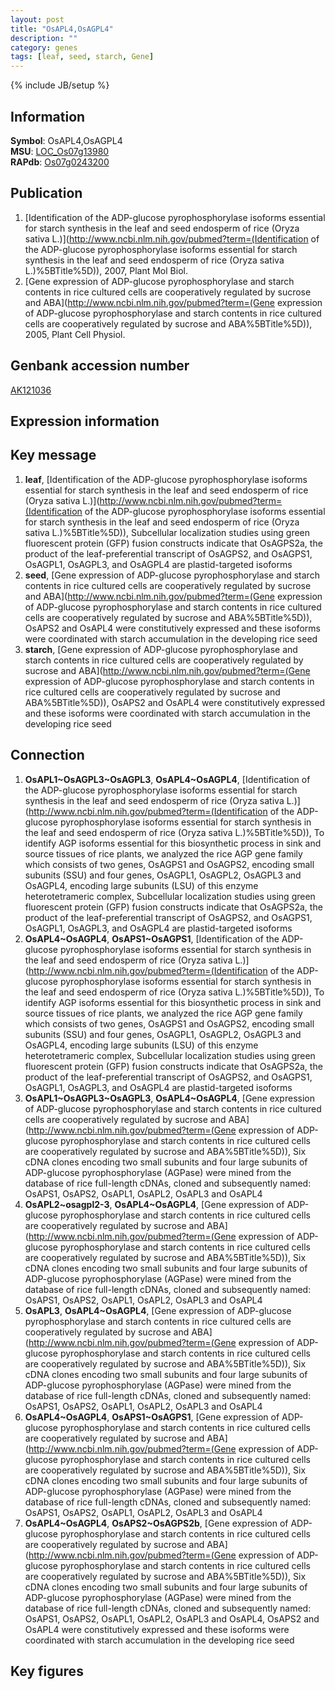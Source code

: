 ```yaml
---
layout: post
title: "OsAPL4,OsAGPL4"
description: ""
category: genes
tags: [leaf, seed, starch, Gene]
---
```

{% include JB/setup %}

## Information
__Symbol__: OsAPL4,OsAGPL4  
__MSU__: [LOC_Os07g13980](http://rice.plantbiology.msu.edu/cgi-bin/ORF_infopage.cgi?orf=LOC_Os07g13980)  
__RAPdb__: [Os07g0243200](http://rapdb.dna.affrc.go.jp/viewer/gbrowse_details/irgsp1?name=Os07g0243200)  

## Publication
1. [Identification of the ADP-glucose pyrophosphorylase isoforms essential for starch synthesis in the leaf and seed endosperm of rice (Oryza sativa L.)](http://www.ncbi.nlm.nih.gov/pubmed?term=(Identification of the ADP-glucose pyrophosphorylase isoforms essential for starch synthesis in the leaf and seed endosperm of rice (Oryza sativa L.)%5BTitle%5D)), 2007, Plant Mol Biol.
2. [Gene expression of ADP-glucose pyrophosphorylase and starch contents in rice cultured cells are cooperatively regulated by sucrose and ABA](http://www.ncbi.nlm.nih.gov/pubmed?term=(Gene expression of ADP-glucose pyrophosphorylase and starch contents in rice cultured cells are cooperatively regulated by sucrose and ABA%5BTitle%5D)), 2005, Plant Cell Physiol.

## Genbank accession number
[AK121036](http://www.ncbi.nlm.nih.gov/nuccore/AK121036)

## Expression information

## Key message
1. __leaf__, [Identification of the ADP-glucose pyrophosphorylase isoforms essential for starch synthesis in the leaf and seed endosperm of rice (Oryza sativa L.)](http://www.ncbi.nlm.nih.gov/pubmed?term=(Identification of the ADP-glucose pyrophosphorylase isoforms essential for starch synthesis in the leaf and seed endosperm of rice (Oryza sativa L.)%5BTitle%5D)),  Subcellular localization studies using green fluorescent protein (GFP) fusion constructs indicate that OsAGPS2a, the product of the leaf-preferential transcript of OsAGPS2, and OsAGPS1, OsAGPL1, OsAGPL3, and OsAGPL4 are plastid-targeted isoforms
2. __seed__, [Gene expression of ADP-glucose pyrophosphorylase and starch contents in rice cultured cells are cooperatively regulated by sucrose and ABA](http://www.ncbi.nlm.nih.gov/pubmed?term=(Gene expression of ADP-glucose pyrophosphorylase and starch contents in rice cultured cells are cooperatively regulated by sucrose and ABA%5BTitle%5D)),  OsAPS2 and OsAPL4 were constitutively expressed and these isoforms were coordinated with starch accumulation in the developing rice seed
3. __starch__, [Gene expression of ADP-glucose pyrophosphorylase and starch contents in rice cultured cells are cooperatively regulated by sucrose and ABA](http://www.ncbi.nlm.nih.gov/pubmed?term=(Gene expression of ADP-glucose pyrophosphorylase and starch contents in rice cultured cells are cooperatively regulated by sucrose and ABA%5BTitle%5D)),  OsAPS2 and OsAPL4 were constitutively expressed and these isoforms were coordinated with starch accumulation in the developing rice seed

## Connection
1. __OsAPL1~OsAGPL3~OsAGPL3__, __OsAPL4~OsAGPL4__, [Identification of the ADP-glucose pyrophosphorylase isoforms essential for starch synthesis in the leaf and seed endosperm of rice (Oryza sativa L.)](http://www.ncbi.nlm.nih.gov/pubmed?term=(Identification of the ADP-glucose pyrophosphorylase isoforms essential for starch synthesis in the leaf and seed endosperm of rice (Oryza sativa L.)%5BTitle%5D)),  To identify AGP isoforms essential for this biosynthetic process in sink and source tissues of rice plants, we analyzed the rice AGP gene family which consists of two genes, OsAGPS1 and OsAGPS2, encoding small subunits (SSU) and four genes, OsAGPL1, OsAGPL2, OsAGPL3 and OsAGPL4, encoding large subunits (LSU) of this enzyme heterotetrameric complex, Subcellular localization studies using green fluorescent protein (GFP) fusion constructs indicate that OsAGPS2a, the product of the leaf-preferential transcript of OsAGPS2, and OsAGPS1, OsAGPL1, OsAGPL3, and OsAGPL4 are plastid-targeted isoforms
2. __OsAPL4~OsAGPL4__, __OsAPS1~OsAGPS1__, [Identification of the ADP-glucose pyrophosphorylase isoforms essential for starch synthesis in the leaf and seed endosperm of rice (Oryza sativa L.)](http://www.ncbi.nlm.nih.gov/pubmed?term=(Identification of the ADP-glucose pyrophosphorylase isoforms essential for starch synthesis in the leaf and seed endosperm of rice (Oryza sativa L.)%5BTitle%5D)),  To identify AGP isoforms essential for this biosynthetic process in sink and source tissues of rice plants, we analyzed the rice AGP gene family which consists of two genes, OsAGPS1 and OsAGPS2, encoding small subunits (SSU) and four genes, OsAGPL1, OsAGPL2, OsAGPL3 and OsAGPL4, encoding large subunits (LSU) of this enzyme heterotetrameric complex, Subcellular localization studies using green fluorescent protein (GFP) fusion constructs indicate that OsAGPS2a, the product of the leaf-preferential transcript of OsAGPS2, and OsAGPS1, OsAGPL1, OsAGPL3, and OsAGPL4 are plastid-targeted isoforms
3. __OsAPL1~OsAGPL3~OsAGPL3__, __OsAPL4~OsAGPL4__, [Gene expression of ADP-glucose pyrophosphorylase and starch contents in rice cultured cells are cooperatively regulated by sucrose and ABA](http://www.ncbi.nlm.nih.gov/pubmed?term=(Gene expression of ADP-glucose pyrophosphorylase and starch contents in rice cultured cells are cooperatively regulated by sucrose and ABA%5BTitle%5D)), Six cDNA clones encoding two small subunits and four large subunits of ADP-glucose pyrophosphorylase (AGPase) were mined from the database of rice full-length cDNAs, cloned and subsequently named: OsAPS1, OsAPS2, OsAPL1, OsAPL2, OsAPL3 and OsAPL4
4. __OsAPL2~osagpl2-3__, __OsAPL4~OsAGPL4__, [Gene expression of ADP-glucose pyrophosphorylase and starch contents in rice cultured cells are cooperatively regulated by sucrose and ABA](http://www.ncbi.nlm.nih.gov/pubmed?term=(Gene expression of ADP-glucose pyrophosphorylase and starch contents in rice cultured cells are cooperatively regulated by sucrose and ABA%5BTitle%5D)), Six cDNA clones encoding two small subunits and four large subunits of ADP-glucose pyrophosphorylase (AGPase) were mined from the database of rice full-length cDNAs, cloned and subsequently named: OsAPS1, OsAPS2, OsAPL1, OsAPL2, OsAPL3 and OsAPL4
5. __OsAPL3__, __OsAPL4~OsAGPL4__, [Gene expression of ADP-glucose pyrophosphorylase and starch contents in rice cultured cells are cooperatively regulated by sucrose and ABA](http://www.ncbi.nlm.nih.gov/pubmed?term=(Gene expression of ADP-glucose pyrophosphorylase and starch contents in rice cultured cells are cooperatively regulated by sucrose and ABA%5BTitle%5D)), Six cDNA clones encoding two small subunits and four large subunits of ADP-glucose pyrophosphorylase (AGPase) were mined from the database of rice full-length cDNAs, cloned and subsequently named: OsAPS1, OsAPS2, OsAPL1, OsAPL2, OsAPL3 and OsAPL4
6. __OsAPL4~OsAGPL4__, __OsAPS1~OsAGPS1__, [Gene expression of ADP-glucose pyrophosphorylase and starch contents in rice cultured cells are cooperatively regulated by sucrose and ABA](http://www.ncbi.nlm.nih.gov/pubmed?term=(Gene expression of ADP-glucose pyrophosphorylase and starch contents in rice cultured cells are cooperatively regulated by sucrose and ABA%5BTitle%5D)), Six cDNA clones encoding two small subunits and four large subunits of ADP-glucose pyrophosphorylase (AGPase) were mined from the database of rice full-length cDNAs, cloned and subsequently named: OsAPS1, OsAPS2, OsAPL1, OsAPL2, OsAPL3 and OsAPL4
7. __OsAPL4~OsAGPL4__, __OsAPS2~OsAGPS2b__, [Gene expression of ADP-glucose pyrophosphorylase and starch contents in rice cultured cells are cooperatively regulated by sucrose and ABA](http://www.ncbi.nlm.nih.gov/pubmed?term=(Gene expression of ADP-glucose pyrophosphorylase and starch contents in rice cultured cells are cooperatively regulated by sucrose and ABA%5BTitle%5D)), Six cDNA clones encoding two small subunits and four large subunits of ADP-glucose pyrophosphorylase (AGPase) were mined from the database of rice full-length cDNAs, cloned and subsequently named: OsAPS1, OsAPS2, OsAPL1, OsAPL2, OsAPL3 and OsAPL4, OsAPS2 and OsAPL4 were constitutively expressed and these isoforms were coordinated with starch accumulation in the developing rice seed

## Key figures


